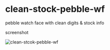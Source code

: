 # clean-stock-pebble-wf
pebble watch face with clean digits &amp; stock info

screenshot

![clean-stcok-pebble-wf](./screenshot.png "clean-stcok-pebble-wf")
